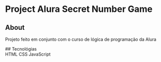 <h1>Project Alura Secret Number Game</h1>
<h2>About</h2>
<p>Projeto feito em conjunto com o curso de lógica de programação da Alura</p>
## Tecnológias 
<div>
  HTML
  CSS
  JavaScript 
</div>
